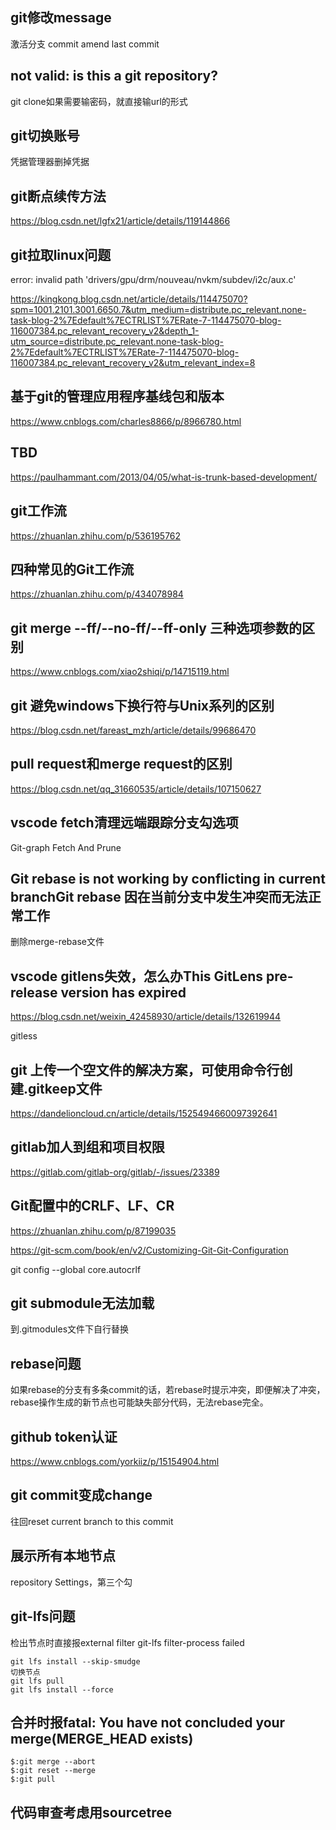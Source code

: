 ## git修改message

激活分支 commit amend last commit

## not valid: is this a git repository?

git clone如果需要输密码，就直接输url的形式

## git切换账号

凭据管理器删掉凭据

## git断点续传方法

https://blog.csdn.net/lgfx21/article/details/119144866

## git拉取linux问题

error: invalid path 'drivers/gpu/drm/nouveau/nvkm/subdev/i2c/aux.c'

https://kingkong.blog.csdn.net/article/details/114475070?spm=1001.2101.3001.6650.7&utm_medium=distribute.pc_relevant.none-task-blog-2%7Edefault%7ECTRLIST%7ERate-7-114475070-blog-116007384.pc_relevant_recovery_v2&depth_1-utm_source=distribute.pc_relevant.none-task-blog-2%7Edefault%7ECTRLIST%7ERate-7-114475070-blog-116007384.pc_relevant_recovery_v2&utm_relevant_index=8

## 基于git的管理应用程序基线包和版本

https://www.cnblogs.com/charles8866/p/8966780.html

## TBD

https://paulhammant.com/2013/04/05/what-is-trunk-based-development/

## git工作流

https://zhuanlan.zhihu.com/p/536195762

## 四种常见的Git工作流

https://zhuanlan.zhihu.com/p/434078984

## git merge --ff/--no-ff/--ff-only 三种选项参数的区别

https://www.cnblogs.com/xiao2shiqi/p/14715119.html

## git 避免windows下换行符与Unix系列的区别

https://blog.csdn.net/fareast_mzh/article/details/99686470

## pull request和merge request的区别

https://blog.csdn.net/qq_31660535/article/details/107150627

## vscode fetch清理远端跟踪分支勾选项

Git-graph Fetch And Prune

## Git rebase is not working by conflicting in current branchGit rebase 因在当前分支中发生冲突而无法正常工作

删除merge-rebase文件

## vscode gitlens失效，怎么办This GitLens pre-release version has expired

https://blog.csdn.net/weixin_42458930/article/details/132619944

gitless

## git 上传一个空文件的解决方案，可使用命令行创建.gitkeep文件

https://dandelioncloud.cn/article/details/1525494660097392641

## gitlab加人到组和项目权限

https://gitlab.com/gitlab-org/gitlab/-/issues/23389

## Git配置中的CRLF、LF、CR

https://zhuanlan.zhihu.com/p/87199035

https://git-scm.com/book/en/v2/Customizing-Git-Git-Configuration

git config --global core.autocrlf

## git submodule无法加载

到.gitmodules文件下自行替换

## rebase问题

如果rebase的分支有多条commit的话，若rebase时提示冲突，即便解决了冲突，rebase操作生成的新节点也可能缺失部分代码，无法rebase完全。

## github token认证

https://www.cnblogs.com/yorkiiz/p/15154904.html

## git commit变成change

往回reset current branch to this commit

## 展示所有本地节点

repository Settings，第三个勾

## git-lfs问题

检出节点时直接报external filter git-lfs filter-process failed
```
git lfs install --skip-smudge
切换节点
git lfs pull
git lfs install --force
```

## 合并时报fatal: You have not concluded your merge(MERGE_HEAD exists)
```
$:git merge --abort
$:git reset --merge
$:git pull
```

## 代码审查考虑用sourcetree